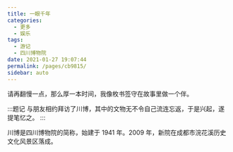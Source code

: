 ```yaml
---
title: 一眼千年
categories: 
  - 更多
  - 娱乐
tags: 
  - 游记
  - 四川博物院
date: 2021-01-27 19:07:44
permalink: /pages/cb9815/
sidebar: auto
---
```


请再翻慢一点，那么厚一本时间，我像枚书签守在故事里做一个伴。

<!-- more -->

:::题记
与朋友相约拜访了川博，其中的文物无不令自己流连忘返，于是兴起，遂提笔忆之。
:::

川博是四川博物院的简称，始建于 1941 年。2009 年，新院在成都市浣花溪历史文化风景区落成。
